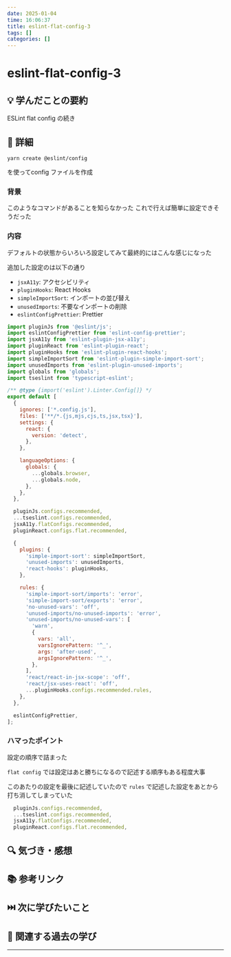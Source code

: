 ```yaml
---
date: 2025-01-04
time: 16:06:37
title: eslint-flat-config-3
tags: []
categories: []
---
```


# eslint-flat-config-3

## 💡 学んだことの要約

ESLint flat config の続き

## 📝 詳細

```shell
yarn create @eslint/config
```

を使ってconfig ファイルを作成

### 背景

このようなコマンドがあることを知らなかった
これで行えば簡単に設定できそうだった

### 内容

デフォルトの状態からいろいろ設定してみて最終的にはこんな感じになった

追加した設定のは以下の通り

- `jsxA11y`: アクセシビリティ
- `pluginHooks`: React Hooks
- `simpleImportSort`: インポートの並び替え
- `unusedImports`: 不要なインポートの削除
- `eslintConfigPrettier`: Prettier

```js
import pluginJs from '@eslint/js';
import eslintConfigPrettier from 'eslint-config-prettier';
import jsxA11y from 'eslint-plugin-jsx-a11y';
import pluginReact from 'eslint-plugin-react';
import pluginHooks from 'eslint-plugin-react-hooks';
import simpleImportSort from 'eslint-plugin-simple-import-sort';
import unusedImports from 'eslint-plugin-unused-imports';
import globals from 'globals';
import tseslint from 'typescript-eslint';

/** @type {import('eslint').Linter.Config[]} */
export default [
  {
    ignores: ['*.config.js'],
    files: ['**/*.{js,mjs,cjs,ts,jsx,tsx}'],
    settings: {
      react: {
        version: 'detect',
      },
    },

    languageOptions: {
      globals: {
        ...globals.browser,
        ...globals.node,
      },
    },
  },

  pluginJs.configs.recommended,
  ...tseslint.configs.recommended,
  jsxA11y.flatConfigs.recommended,
  pluginReact.configs.flat.recommended,

  {
    plugins: {
      'simple-import-sort': simpleImportSort,
      'unused-imports': unusedImports,
      'react-hooks': pluginHooks,
    },

    rules: {
      'simple-import-sort/imports': 'error',
      'simple-import-sort/exports': 'error',
      'no-unused-vars': 'off',
      'unused-imports/no-unused-imports': 'error',
      'unused-imports/no-unused-vars': [
        'warn',
        {
          vars: 'all',
          varsIgnorePattern: '^_',
          args: 'after-used',
          argsIgnorePattern: '^_',
        },
      ],
      'react/react-in-jsx-scope': 'off',
      'react/jsx-uses-react': 'off',
      ...pluginHooks.configs.recommended.rules,
    },
  },

  eslintConfigPrettier,
];
```

### ハマったポイント

設定の順序で詰まった

`flat config` では設定はあと勝ちになるので記述する順序もある程度大事

このあたりの設定を最後に記述していたので
`rules` で記述した設定をあとから打ち消してしまっていた

```js
  pluginJs.configs.recommended,
  ...tseslint.configs.recommended,
  jsxA11y.flatConfigs.recommended,
  pluginReact.configs.flat.recommended,
```

## 🔍 気づき・感想

## 📚 参考リンク

## ⏭️ 次に学びたいこと

## 📌 関連する過去の学び

---
